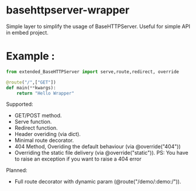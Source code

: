 basehttpserver-wrapper
======================

Simple layer to simplify the usage of BaseHTTPServer. Useful for simple API in embed project.

# Example :

```python
from extended_BaseHTTPServer import serve,route,redirect, override

@route("/",["GET"])
def main(**kwargs):
	return "Hello Wrapper"
```


Supported:
* GET/POST method.
* Serve function.
* Redirect function.
* Header overiding (via dict).
* Minimal route decorator.
* 404 Method, Overiding the default behaviour (via @override("404"))
* Overriding the static file delivery (via @override("static")). PS: You have to raise an exception if you want to raise a 404 error

Planned:
* Full route decorator with dynamic param (@route("/demo/:demo:/")).


